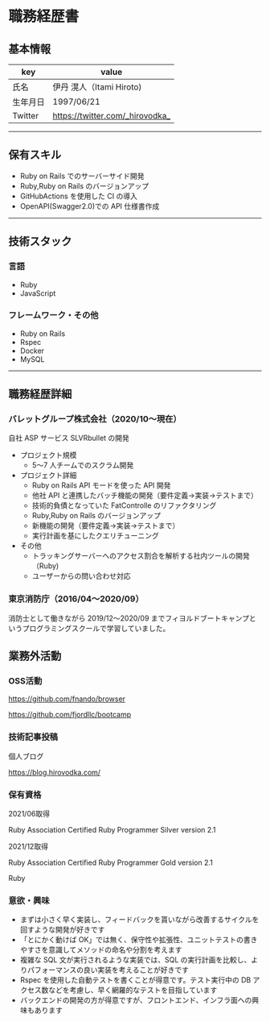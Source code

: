 # 職務経歴書

## 基本情報

|key|value|
|---|---|
|氏名|伊丹 滉人（Itami Hiroto)|
|生年月日|1997/06/21|
|Twitter|<https://twitter.com/_hirovodka_>|

---

## 保有スキル

- Ruby on Rails でのサーバーサイド開発
- Ruby,Ruby on Rails のバージョンアップ
- GitHubActions を使用した CI の導入
- OpenAPI(Swagger2.0)での API 仕様書作成

---

## 技術スタック

### 言語

- Ruby
- JavaScript

### フレームワーク・その他

- Ruby on Rails
- Rspec
- Docker
- MySQL

---

## 職務経歴詳細

### バレットグループ株式会社（2020/10〜現在）

自社 ASP サービス SLVRbullet の開発

- プロジェクト規模
  - 5〜7 人チームでのスクラム開発
- プロジェクト詳細
  - Ruby on Rails API モードを使った API 開発
  - 他社 API と連携したバッチ機能の開発（要件定義→実装→テストまで）
  - 技術的負債となっていた FatControlle のリファクタリング
  - Ruby,Ruby on Rails のバージョンアップ
  - 新機能の開発（要件定義→実装→テストまで）
  - 実行計画を基にしたクエリチューニング
- その他
  - トラッキングサーバーへのアクセス割合を解析する社内ツールの開発（Ruby)
  - ユーザーからの問い合わせ対応

### 東京消防庁（2016/04〜2020/09）

消防士として働きながら 2019/12〜2020/09 までフィヨルドブートキャンプというプログラミングスクールで学習していました。

## 業務外活動

### OSS活動

<https://github.com/fnando/browser>

<https://github.com/fjordllc/bootcamp>

### 技術記事投稿

個人ブログ

<https://blog.hirovodka.com/>


### 保有資格

2021/06取得

Ruby Association Certified Ruby Programmer Silver version 2.1

2021/12取得

Ruby Association Certified Ruby Programmer Gold version 2.1

Ruby
### 意欲・興味

- まずは小さく早く実装し、フィードバックを貰いながら改善するサイクルを回すような開発が好きです
- 「とにかく動けば OK」では無く、保守性や拡張性、ユニットテストの書きやすさを意識してメソッドの命名や分割を考えます
- 複雑な SQL 文が実行されるような実装では、SQL の実行計画を比較し、よりパフォーマンスの良い実装を考えることが好きです
- Rspec を使用した自動テストを書くことが得意です。テスト実行中の DB アクセス数などを考慮し、早く網羅的なテストを目指しています
- バックエンドの開発の方が得意ですが、フロントエンド、インフラ面への興味もあります

